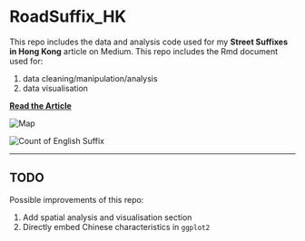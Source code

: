 # RoadSuffix_HK

This repo includes the data and analysis code used for my **Street Suffixes in Hong Kong** article on Medium. This repo includes the Rmd document used for:

1. data cleaning/manipulation/analysis
2. data visualisation

[**Read the Article**](https://medium.com/@khwongk12/street-suffixes-in-hong-kong-b855feba627b)

![Map](https://miro.medium.com/max/700/1*iq2T-ynOKbH_SIasvPXTUw.png)

![Count of English Suffix](https://miro.medium.com/max/700/0*5rIEkzakuWVgI0tZ)

---
## TODO

Possible improvements of this repo:

1. Add spatial analysis and visualisation section
2. Directly embed Chinese characteristics in `ggplot2`